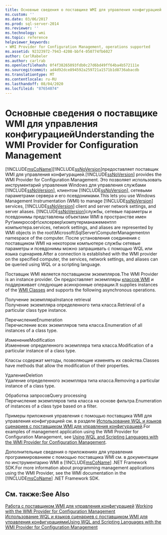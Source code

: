 ```yaml
---
title: Основные сведения о поставщике WMI для управления конфигурацией | Документация Майкрософт
ms.custom: ''
ms.date: 03/06/2017
ms.prod: sql-server-2014
ms.reviewer: ''
ms.technology: wmi
ms.topic: reference
helpviewer_keywords:
- WMI Provider for Configuration Management, operations supported
ms.assetid: 92323972-7943-4208-bbf4-050774fb6027
author: CarlRabeler
ms.author: carlrab
ms.openlocfilehash: 0f4f38265093fdb0c27d6bd49ff64ba4b572111e
ms.sourcegitcommit: ad4d92dce894592a259721a1571b1d8736abacdb
ms.translationtype: MT
ms.contentlocale: ru-RU
ms.lasthandoff: 08/04/2020
ms.locfileid: "87654074"
---
```

# <a name="understanding-the-wmi-provider-for-configuration-management"></a><span data-ttu-id="639b6-102">Основные сведения о поставщике WMI для управления конфигурацией</span><span class="sxs-lookup"><span data-stu-id="639b6-102">Understanding the WMI Provider for Configuration Management</span></span>
  [!INCLUDE[msCoName](../../includes/msconame-md.md)]<span data-ttu-id="639b6-103">[!INCLUDE[ssNoVersion](../../includes/ssnoversion-md.md)]предоставляет поставщик WMI для управления конфигурацией.</span><span class="sxs-lookup"><span data-stu-id="639b6-103">[!INCLUDE[ssNoVersion](../../includes/ssnoversion-md.md)] provides the WMI Provider for Configuration Management.</span></span> <span data-ttu-id="639b6-104">Это позволяет использовать инструментарий управления Windows для управления службами [!INCLUDE[ssNoVersion](../../includes/ssnoversion-md.md)], клиентом [!INCLUDE[ssNoVersion](../../includes/ssnoversion-md.md)], сетевыми параметрами сервера и его псевдонимами.</span><span class="sxs-lookup"><span data-stu-id="639b6-104">This lets you use Windows Management Instrumentation (WMI) to manage [!INCLUDE[ssNoVersion](../../includes/ssnoversion-md.md)] services, [!INCLUDE[ssNoVersion](../../includes/ssnoversion-md.md)] client and server network settings, and server aliases.</span></span> [!INCLUDE[ssNoVersion](../../includes/ssnoversion-md.md)]<span data-ttu-id="639b6-105">службы, сетевые параметры и псевдонимы представлены объектами WMI в пространстве имен Рут\микрософт\склсервер\компутерманажемент*nn* компьютера.</span><span class="sxs-lookup"><span data-stu-id="639b6-105">services, network settings, and aliases are represented by WMI objects in the root\Microsoft\SqlServer\ComputerManagement*nn* namespace of the computer.</span></span> <span data-ttu-id="639b6-106">После установления соединения с поставщиком WMI на некотором компьютере службы сетевые параметры и псевдонимы можно запрашивать с помощью WQL или языка сценариев.</span><span class="sxs-lookup"><span data-stu-id="639b6-106">After a connection is established with the WMI provider on the specified computer, the services, network settings, and aliases can be queried using WQL or a scripting language.</span></span>  
  
 <span data-ttu-id="639b6-107">Поставщик WMI является поставщиком экземпляров.</span><span class="sxs-lookup"><span data-stu-id="639b6-107">The WMI Provider is an instance provider.</span></span> <span data-ttu-id="639b6-108">Он предоставляет экземпляры [классов WMI](../wmi-provider-configuration-classes/wmi-provider-for-configuration-management-classes.md) и поддерживает следующие асинхронные операции.</span><span class="sxs-lookup"><span data-stu-id="639b6-108">It supplies instances of the [WMI Classes](../wmi-provider-configuration-classes/wmi-provider-for-configuration-management-classes.md) and supports the following asynchronous operations.</span></span>  
  
 <span data-ttu-id="639b6-109">Получение экземпляра</span><span class="sxs-lookup"><span data-stu-id="639b6-109">Instance retrieval</span></span>  
 <span data-ttu-id="639b6-110">Получение экземпляра определенного типа класса.</span><span class="sxs-lookup"><span data-stu-id="639b6-110">Retrieval of a particular class type instance.</span></span>  
  
 <span data-ttu-id="639b6-111">Перечисление</span><span class="sxs-lookup"><span data-stu-id="639b6-111">Enumeration</span></span>  
 <span data-ttu-id="639b6-112">Перечисление всех экземпляров типа класса.</span><span class="sxs-lookup"><span data-stu-id="639b6-112">Enumeration of all instances of a class type.</span></span>  
  
 <span data-ttu-id="639b6-113">Изменение</span><span class="sxs-lookup"><span data-stu-id="639b6-113">Modification</span></span>  
 <span data-ttu-id="639b6-114">Изменение определенного экземпляра типа класса.</span><span class="sxs-lookup"><span data-stu-id="639b6-114">Modification of a particular instance of a class type.</span></span>  
  
 <span data-ttu-id="639b6-115">Классы содержат методы, позволяющие изменять их свойства.</span><span class="sxs-lookup"><span data-stu-id="639b6-115">Classes have methods that allow the modification of their properties.</span></span>  
  
 <span data-ttu-id="639b6-116">Удаление</span><span class="sxs-lookup"><span data-stu-id="639b6-116">Deletion</span></span>  
 <span data-ttu-id="639b6-117">Удаление определенного экземпляра типа класса.</span><span class="sxs-lookup"><span data-stu-id="639b6-117">Removing a particular instance of a class type.</span></span>  
  
 <span data-ttu-id="639b6-118">Обработка запросов</span><span class="sxs-lookup"><span data-stu-id="639b6-118">Query processing</span></span>  
 <span data-ttu-id="639b6-119">Перечисление экземпляров типа класса на основе фильтра.</span><span class="sxs-lookup"><span data-stu-id="639b6-119">Enumeration of instances of a class type based on a filter.</span></span>  
  
 <span data-ttu-id="639b6-120">Примеры приложения управления с помощью поставщика WMI для управления конфигурацией см. в разделе [Использование WQL и языков сценариев с поставщиком WMI для управления конфигурацией](using-wql-and-scripting-languages-with-the-wmi-provider.md).</span><span class="sxs-lookup"><span data-stu-id="639b6-120">For examples of management application using the WMI Provider for Configuration Management, see [Using WQL and Scripting Languages with the WMI Provider for Configuration Management](using-wql-and-scripting-languages-with-the-wmi-provider.md).</span></span>  
  
 <span data-ttu-id="639b6-121">Дополнительные сведения о приложениях для управления программированием с помощью поставщика WMI см. в документации по инструментарию WMI в [!INCLUDE[msCoName](../../includes/msconame-md.md)] .NET Framework SDK.</span><span class="sxs-lookup"><span data-stu-id="639b6-121">For more information about programming management applications using the WMI Provider, see the WMI documentation in the [!INCLUDE[msCoName](../../includes/msconame-md.md)] .NET Framework SDK.</span></span>  
  
## <a name="see-also"></a><span data-ttu-id="639b6-122">См. также:</span><span class="sxs-lookup"><span data-stu-id="639b6-122">See Also</span></span>  
 <span data-ttu-id="639b6-123">[Работа с поставщиком WMI для управления конфигурацией](working-with-the-wmi-provider-for-configuration-management.md) </span><span class="sxs-lookup"><span data-stu-id="639b6-123">[Working with the WMI Provider for Configuration Management](working-with-the-wmi-provider-for-configuration-management.md) </span></span>  
 [<span data-ttu-id="639b6-124">Использование WQL и языков сценариев с поставщиком WMI для управления конфигурациями</span><span class="sxs-lookup"><span data-stu-id="639b6-124">Using WQL and Scripting Languages with the WMI Provider for Configuration Management</span></span>](using-wql-and-scripting-languages-with-the-wmi-provider.md)  
  
  
